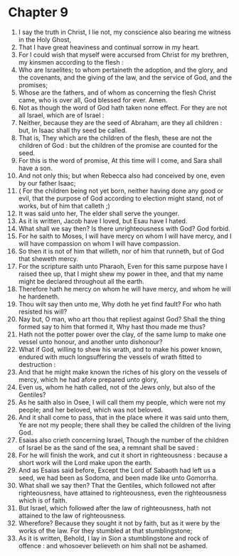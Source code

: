 # Chapter 9

1. I say the truth in Christ, I lie not, my conscience also bearing me witness in the Holy Ghost,
2. That I have great heaviness and continual sorrow in my heart.
3. For I could wish that myself were accursed from Christ for my brethren, my kinsmen according to the flesh :
4. Who are Israelites; to whom pertaineth the adoption, and the glory, and the covenants, and the giving of the law, and the service of God, and the promises;
5. Whose are the fathers, and of whom as concerning the flesh Christ came, who is over all, God blessed for ever. Amen.
6. Not as though the word of God hath taken none effect. For they are not all Israel, which are of Israel :
7. Neither, because they are the seed of Abraham, are they all children : but, In Isaac shall thy seed be called.
8. That is, They which are the children of the flesh, these are not the children of God : but the children of the promise are counted for the seed.
9. For this is the word of promise, At this time will I come, and Sara shall have a son.
10. And not only this; but when Rebecca also had conceived by one, even by our father Isaac;
11. ( For the children being not yet born, neither having done any good or evil, that the purpose of God according to election might stand, not of works, but of him that calleth ;)
12. It was said unto her, The elder shall serve the younger.
13. As it is written, Jacob have I loved, but Esau have I hated.
14. What shall we say then? Is there unrighteousness with God? God forbid.
15. For he saith to Moses, I will have mercy on whom I will have mercy, and I will have compassion on whom I will have compassion.
16. So then it is not of him that willeth, nor of him that runneth, but of God that sheweth mercy.
17. For the scripture saith unto Pharaoh, Even for this same purpose have I raised thee up, that I might shew my power in thee, and that my name might be declared throughout all the earth.
18. Therefore hath he mercy on whom he will have mercy, and whom he will he hardeneth.
19. Thou wilt say then unto me, Why doth he yet find fault? For who hath resisted his will?
20. Nay but, O man, who art thou that repliest against God? Shall the thing formed say to him that formed it, Why hast thou made me thus?
21. Hath not the potter power over the clay, of the same lump to make one vessel unto honour, and another unto dishonour?
22. What if God, willing to shew his wrath, and to make his power known, endured with much longsuffering the vessels of wrath fitted to destruction :
23. And that he might make known the riches of his glory on the vessels of mercy, which he had afore prepared unto glory,
24. Even us, whom he hath called, not of the Jews only, but also of the Gentiles?
25. As he saith also in Osee, I will call them my people, which were not my people; and her beloved, which was not beloved.
26. And it shall come to pass, that in the place where it was said unto them, Ye are not my people; there shall they be called the children of the living God.
27. Esaias also crieth concerning Israel, Though the number of the children of Israel be as the sand of the sea, a remnant shall be saved :
28. For he will finish the work, and cut it short in righteousness : because a short work will the Lord make upon the earth.
29. And as Esaias said before, Except the Lord of Sabaoth had left us a seed, we had been as Sodoma, and been made like unto Gomorrha.
30. What shall we say then? That the Gentiles, which followed not after righteousness, have attained to righteousness, even the righteousness which is of faith.
31. But Israel, which followed after the law of righteousness, hath not attained to the law of righteousness.
32. Wherefore? Because they sought it not by faith, but as it were by the works of the law. For they stumbled at that stumblingstone;
33. As it is written, Behold, I lay in Sion a stumblingstone and rock of offence : and whosoever believeth on him shall not be ashamed.

